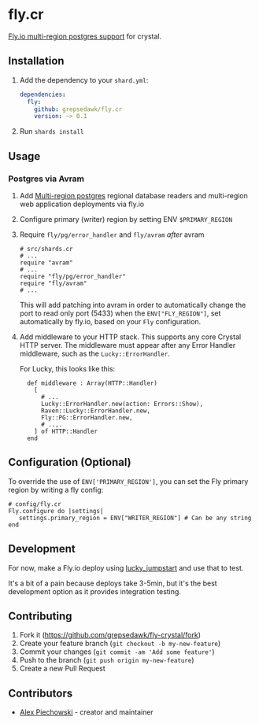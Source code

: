 # fly.cr

[Fly.io multi-region postgres support](https://fly.io/docs/getting-started/multi-region-databases)
for crystal.

## Installation

1. Add the dependency to your `shard.yml`:

   ```yaml
   dependencies:
     fly:
       github: grepsedawk/fly.cr
       version: ~> 0.1
   ```

2. Run `shards install`

## Usage

### Postgres via Avram

1. Add [Multi-region postgres](https://fly.io/docs/getting-started/multi-region-databases/#add-read-replicas)
   regional database readers and multi-region web application deployments via fly.io
1. Configure primary (writer) region by setting ENV `$PRIMARY_REGION`
1. Require `fly/pg/error_handler` and `fly/avram` _after_ avram

   ```crystal
   # src/shards.cr
   # ...
   require "avram"
   # ...
   require "fly/pg/error_handler"
   require "fly/avram"
   # ...
   ```

   This will add patching into avram in order to automatically change the port
   to read only port (5433) when the `ENV["FLY_REGION"]`, set automatically
   by fly.io, based on your `Fly` configuration.

1. Add middleware to your HTTP stack. This supports any core Crystal HTTP server.
   The middleware must appear after any Error Handler middleware, such as the
   `Lucky::ErrorHandler`.

   For Lucky, this looks like this:

   ```crystal
     def middleware : Array(HTTP::Handler)
       [
         # ...
         Lucky::ErrorHandler.new(action: Errors::Show),
         Raven::Lucky::ErrorHandler.new,
         Fly::PG::ErrorHandler.new,
         # ..,.
       ] of HTTP::Handler
     end
   ```

## Configuration (Optional)

To override the use of `ENV['PRIMARY_REGION']`, you can set the Fly primary region
by writing a fly config:

```crystal
# config/fly.cr
Fly.configure do |settings|
   settings.primary_region = ENV["WRITER_REGION"] # Can be any string
end
```

## Development

For now, make a Fly.io deploy using [lucky_jumpstart](https://github.com/stephendolan/lucky_jumpstart)
and use that to test.

It's a bit of a pain because deploys take 3-5min, but it's the best development
option as it provides integration testing.

## Contributing

1. Fork it (<https://github.com/grepsedawk/fly-crystal/fork>)
2. Create your feature branch (`git checkout -b my-new-feature`)
3. Commit your changes (`git commit -am 'Add some feature'`)
4. Push to the branch (`git push origin my-new-feature`)
5. Create a new Pull Request

## Contributors

- [Alex Piechowski](https://github.com/grepsedawk) - creator and maintainer
